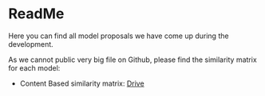 # ReadMe

Here you can find all model proposals we have come up during the development.

As we cannot public very big file on Github, please find the similarity matrix for each model:

- Content Based similarity matrix: [Drive](https://drive.google.com/drive/folders/1aP__M6ejO2tDTFa_h3CxPWamsy52oiZe?usp=sharing/)